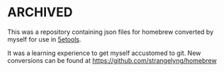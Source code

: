 # ARCHIVED
This was a repository containing json files for homebrew converted by myself for use in [5etools](https://5e.tools/).

It was a learning experience to get myself accustomed to git. New conversions can be found at https://github.com/strangelyng/homebrew

